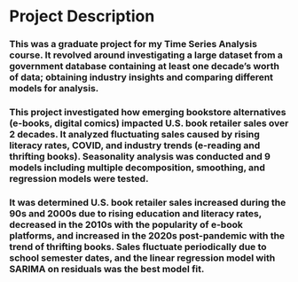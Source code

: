 # Project Description

### This was a graduate project for my Time Series Analysis course. It revolved around investigating a large dataset from a government database containing at least one decade’s worth of data; obtaining industry insights and comparing different models for analysis.

### This project investigated how emerging bookstore alternatives (e-books, digital comics) impacted U.S. book retailer sales over 2 decades. It analyzed fluctuating sales caused by rising literacy rates, COVID, and industry trends (e-reading and thrifting books). Seasonality analysis was conducted and 9 models including multiple decomposition, smoothing, and regression models were tested. 

### It was determined U.S. book retailer sales increased during the 90s and 2000s due to rising education and literacy rates, decreased in the 2010s with the popularity of e-book platforms, and increased in the 2020s post-pandemic with the trend of thrifting books. Sales fluctuate periodically due to school semester dates, and the linear regression model with SARIMA on residuals was the best model fit.
